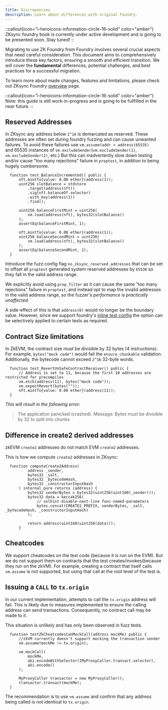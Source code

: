 ```yaml
---
title: Discrepancies
description: Learn about differences with original foundry.
---
```


::callout{icon="i-heroicons-information-circle-16-solid" color="amber"}
ZKsync foundry book is currently under active development and is going to be presented soon. Stay tuned!
::

Migrating to use ZK Foundry from Foundry involves several crucial aspects that need careful consideration.
This document aims to comprehensively introduce these key factors, ensuring a smooth and efficient transition.
We will cover the **fundamental** differences, potential challenges, and best practices for a successful migration.

To learn more about made changes, features and limitations, please check out ZKsync Foundry [overview](/build/tooling/foundry/overview) page.

::callout{icon="i-heroicons-information-circle-16-solid" color="amber"}
Note: this guide is still work-in-progress and is going to be fullfilled in the near future.
::

## Reserved Addresses
In ZKsync any address below `2^16` is demarcated as reserved. These addresses are often set during foundry fuzzing and can cause unwanted failures.
To avoid these failures use `vm.assume(addr > address(65535)`
and 65535 instances of `vm.excludeSender`(`vm.excludeSender(1)`, `vm.excludeSender(2)`, etc.)
But this can inadvertently slow down testing and/or cause "too many rejections" failure in `proptest`, in addition to being hugely cumbersome.

```sol
  function test_BalanceIncremented() public {
      nft.mintTo{value: 0.08 ether}(address(1));
      uint256 slotBalance = stdstore
          .target(address(nft))
          .sig(nft.balanceOf.selector)
          .with_key(address(1))
          .find();

      uint256 balanceFirstMint = uint256(
          vm.load(address(nft), bytes32(slotBalance))
      );
      assertEq(balanceFirstMint, 1);

      nft.mintTo{value: 0.08 ether}(address(1));
      uint256 balanceSecondMint = uint256(
          vm.load(address(nft), bytes32(slotBalance))
      );
      assertEq(balanceSecondMint, 2);
  }
```

Introduce the fuzz config flag `no_zksync_reserved_addresses` that can be set to offset all `proptest`
generated system reserved addresses by `65536` so they fall in the valid address range.

We explicitly avoid using `prop_filter` as it can cause the same "too many rejections" failure in `proptest`,
and instead opt to map the invalid addresses in the valid address range, so the fuzzer's *performance is practically unaffected*.

A side-effect of this is that `address(0)` would no longer be the boundary value. However, since we support foundry's
[inline test config](https://book.getfoundry.sh/reference/config/inline-test-config) the option can be selectively applied to certain tests as required.

## Contract Size limitations
In ZkEVM, the contract size must be divisible by 32 bytes (4 instructions). For example,  `bytes("mock code")` would fail the `ensure_chunkable` validation.
Additionally, the bytecode cannot exceed `2^16` 32-byte words.

```sol
  function test_RevertUnSafeContractReceiver() public {
      // Address is set to 11, because the first 10 addresses are restricted for precompiles
      vm.etch(address(11), bytes("mock code"));
      vm.expectRevert(bytes(""));
      nft.mintTo{value: 0.08 ether}(address(11));
  }
```

*This will result in the following error:*

> The application panicked (crashed).
Message:  Bytes must be divisible by 32 to split into chunks

## Difference in create2 derived addresses
zkEVM `create2` addresses do not match EVM `create2` addresses.

This is how we compute `create2` addresses in ZKsync:

```sol
  function computeCreate2Address(
          address _sender,
          bytes32 _salt,
          bytes32 _bytecodeHash,
          bytes32 _constructorInputHash
      ) internal pure returns (address) {
          bytes32 senderBytes = bytes32(uint256(uint160(_sender)));
          bytes32 data = keccak256(
              // solhint-disable-next-line func-named-parameters
              bytes.concat(CREATE2_PREFIX, senderBytes, _salt, _bytecodeHash, _constructorInputHash)
          );

          return address(uint160(uint256(data)));
      }
```

## Cheatcodes
We support cheatcodes on the test code (because it is run on the EVM).
But we do not support them on contracts that the test creates/invokes(because they run on the zkVM).
For example, creating a contract that itself calls `vm.assume` is not supported, but using that call at the root level of the test is.

## Issuing a `CALL` to `tx.origin`

In our current implementation, attempts to call the `tx.origin` address will fail.
This is likely due to measures implemented to ensure the calling address can send transactions. Consequently, no contract call may be made to it.

This situation is unlikely and has only been observed in fuzz tests.

```sol
  function testZkCheatcodesCanMockCall(address mockMe) public {
      //zkVM currently doesn't support mocking the transaction sender
      vm.assume(mockMe != tx.origin);

      vm.mockCall(
          mockMe,
          abi.encodeWithSelector(IMyProxyCaller.transact.selector),
          abi.encode()
      );

      MyProxyCaller transactor = new MyProxyCaller();
      transactor.transact(mockMe);
  }
```

The recommendation is to use `vm.assume` and confirm that any address being called is not identical to `tx.origin`.
